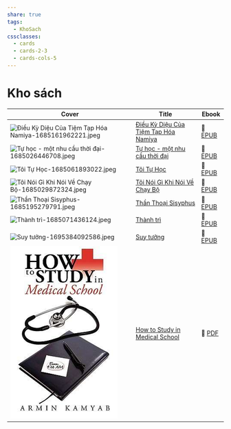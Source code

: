```yaml
---
share: true
tags:
  - KhoSach
cssclasses:
  - cards
  - cards-2-3
  - cards-cols-5
---
```


# Kho sách

| Cover                                                                                                                                      | Title                                                                                                      | Ebook                                                                                               |
| ------------------------------------------------------------------------------------------------------------------------------------------ | ---------------------------------------------------------------------------------------------------------- | --------------------------------------------------------------------------------------------------- |
| ![Điều Kỳ Diệu Của Tiệm Tạp Hóa Namiya-1685161962221.jpeg](../assets/img/%C4%90i%E1%BB%81u%20K%E1%BB%B3%20Di%E1%BB%87u%20C%E1%BB%A7a%20Ti%E1%BB%87m%20T%E1%BA%A1p%20H%C3%B3a%20Namiya-1685161962221.jpeg) | [Điều Kỳ Diệu Của Tiệm Tạp Hóa Namiya](./%C4%90i%E1%BB%81u%20K%E1%BB%B3%20Di%E1%BB%87u%20C%E1%BB%A7a%20Ti%E1%BB%87m%20T%E1%BA%A1p%20H%C3%B3a%20Namiya.md) | 📘 [EPUB](https://onedrive.live.com/download?resid=E92BC60129512289%21133&authkey=!ALVKfnD3YetdmkA) |
| ![Tự học - một nhu cầu thời đại-1685026446708.jpeg](../assets/img/T%E1%BB%B1%20h%E1%BB%8Dc%20-%20m%E1%BB%99t%20nhu%20c%E1%BA%A7u%20th%E1%BB%9Di%20%C4%91%E1%BA%A1i-1685026446708.jpeg)               | [Tự học - một nhu cầu thời đại](./T%E1%BB%B1%20h%E1%BB%8Dc%20-%20m%E1%BB%99t%20nhu%20c%E1%BA%A7u%20th%E1%BB%9Di%20%C4%91%E1%BA%A1i.md)               | 📘 [EPUB](https://onedrive.live.com/download?resid=E92BC60129512289%21136&authkey=!ALEupx-BFHlR64g) |
| ![Tôi Tự Học-1685061893022.jpeg](../assets/img/T%C3%B4i%20T%E1%BB%B1%20H%E1%BB%8Dc-1685061893022.jpeg)                                                     | [Tôi Tự Học](./T%C3%B4i%20T%E1%BB%B1%20H%E1%BB%8Dc.md)                                                     | 📘 [EPUB](https://onedrive.live.com/download?resid=E92BC60129512289%21138&authkey=!AB0rPU2Me_RLkG4) |
| ![Tôi Nói Gì Khi Nói Về Chạy Bộ-1685029872324.jpeg](../assets/img/T%C3%B4i%20N%C3%B3i%20G%C3%AC%20Khi%20N%C3%B3i%20V%E1%BB%81%20Ch%E1%BA%A1y%20B%E1%BB%99-1685029872324.jpeg)               | [Tôi Nói Gì Khi Nói Về Chạy Bộ](./T%C3%B4i%20N%C3%B3i%20G%C3%AC%20Khi%20N%C3%B3i%20V%E1%BB%81%20Ch%E1%BA%A1y%20B%E1%BB%99.md)               | 📘 [EPUB](https://onedrive.live.com/download?resid=E92BC60129512289%21132&authkey=!AAPSuEtaePaU-sM) |
| ![Thần Thoại Sisyphus-1685195279791.jpeg](../assets/img/Th%E1%BA%A7n%20Tho%E1%BA%A1i%20Sisyphus-1685195279791.jpeg)                                   | [Thần Thoại Sisyphus](./Th%E1%BA%A7n%20Tho%E1%BA%A1i%20Sisyphus.md)                                   | 📘 [EPUB](https://onedrive.live.com/download?resid=E92BC60129512289%21130&authkey=!ANtPm4g0YNPGhsg) |
| ![Thành trì-1685071436124.jpeg](../assets/img/Th%C3%A0nh%20tr%C3%AC-1685071436124.jpeg)                                                       | [Thành trì](./Th%C3%A0nh%20tr%C3%AC.md)                                                       | 📘 [EPUB](https://onedrive.live.com/download?resid=E92BC60129512289%21131&authkey=!AEps34BmYhxeQ9Q) |
| ![Suy tưởng-1695384092586.jpeg](../assets/img/Suy%20t%C6%B0%E1%BB%9Fng-1695384092586.jpeg)                                                       | [Suy tưởng](./Suy%20t%C6%B0%E1%BB%9Fng.md)                                                       | 📘 [EPUB](https://onedrive.live.com/download?resid=E92BC60129512289%21139&authkey=!AEPjrMaAhPHRdAM) |
| ![How to Study in Medical School-1685179309948.jpeg](../assets/img/How%20to%20Study%20in%20Medical%20School-1685179309948.jpeg)             | [How to Study in Medical School](./How%20to%20Study%20in%20Medical%20School.md)             | 📙 [PDF](https://onedrive.live.com/download?resid=E92BC60129512289%21137&authkey=!AIFEgkU1djD4gl8)  |



